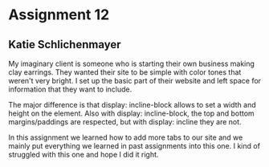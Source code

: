 # Assignment 12
## Katie Schlichenmayer

My imaginary client is someone who is starting their own business making clay earrings. They wanted their site to be simple with color tones that weren't very bright. I set up the basic part of their website and left space for information that they want to include.

The major difference is that display: incline-block allows to set a width and height on the element. Also with display: incline-block, the top and bottom margins/paddings are respected, but with display: incline they are not.

In this assignment we learned how to add more tabs to our site and we mainly put everything we learned in past assignments into this one. I kind of struggled with this one and hope I did it right.
